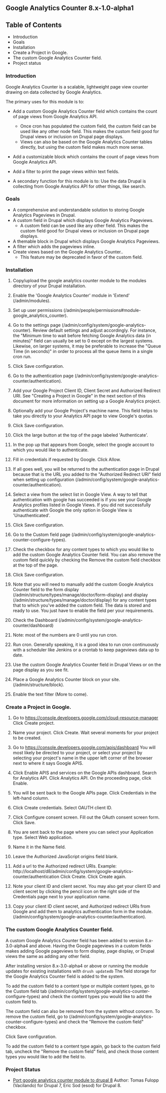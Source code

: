 Google Analytics Counter 8.x-1.0-alpha1
---------------------------------------

Table of Contents
-----------------

* Introduction
* Goals
* Installation
* Create a Project in Google.
* The custom Google Analytics Counter field.
* Project status

### Introduction

Google Analytics Counter is a scalable, lightweight page view counter drawing
on data collected by Google Analytics.

The primary uses for this module is to:

- Add a custom Google Analytics Counter field which contains the count of page views from Google Analytics API.
  - Once cron has populated the custom field, the custom field can be used like any other node field. This makes the custom field good for Drupal views or inclusion on Drupal page displays.
  - Views can also be based on the Google Analytics Counter tables directly, but using the custom field makes much more sense.
- Add a customizable block which contains the count of page views from Google Analytics API.
- Add a filter to print the page views within text fields.

- A secondary function for this module is to:
Use the data Drupal is collecting from Google Analytics API for other things, like search.

### Goals

- A comprehensive and understandable solution to storing Google Analytics Pageviews in Drupal.
- A custom field in Drupal which displays Google Analytics Pageviews.
  - A custom field can be used like any other field. This makes the custom field good for Drupal views or inclusion on Drupal page displays.
- A themable block in Drupal which displays Google Analytics Pageviews.
- A filter which adds the pageviews inline.
- Create views based on the Google Analytics Counter..
  - This feature may be deprecated in favor of the custom field.

### Installation

1. Copy/upload the google analytics counter module to the modules directory of
   your Drupal installation.

2. Enable the 'Google Analytics Counter' module in 'Extend' (/admin/modules).

3. Set up user permissions (/admin/people/permissions#module-google_analytics_counter).

4. Go to the settings page (/admin/config/system/google-analytics-counter).
   Review default settings and adjust accordingly. For instance, the "Minimum time 
   to wait before fetching Google Analytics data (in minutes)" field can usually 
   be set to 0 except on the largest systems. Likewise, on larger systems, 
   it may be preferable to increase the "Queue Time (in seconds)" in order to 
   process all the queue items in a single cron run.
   
5. Click Save configuration.

6. Go to the authentication page (/admin/config/system/google-analytics-counter/authentication).

7. Add your Google Project Client ID, Client Secret and Authorized Redirect URI. 
   See "Creating a Project in Google" in the next section of this document 
   for more information on setting up a Google Analytics project.

8. Optionally add your Google Project's machine name. This field helps to take 
   you directly to your Analytics API page to view Google's quotas.

9. Click Save configuration.

10. Click the large button at the top of the page labeled 'Authenticate'.

11. In the pop up that appears from Google, select the google account to which 
   you would like to authenticate.

12. Fill in credentials if requested by Google.
    Click Allow.

13. If all goes well, you will be returned to the authentication page in Drupal 
    because that is the URL you added to the "Authorized Redirect URI" field when
    setting up configuration
    (/admin/config/system/google-analytics-counter/authentication).
    
14. Select a view from the select list in Google View. A way to tell that 
    authentication with google has succeeded is if you see your Google Analytics
    profiles listed in Google Views. If you did not successfully authenticate
    with Google the only option in Google View is 'Unauthenticated'.
    
15. Click Save configuration.

16. Go to the Custom field page (/admin/config/system/google-analytics-counter-configure-types).

17. Check the checkbox for any content types to which you would like to add the
    custom Google Analytics Counter field. You can also remove the custom field
    quickly by checking the Remove the custom field checkbox at the top of the page.

18. Click Save configuration.

19. Note that you will need to manually add the custom Google Analytics Counter
    field to the form display (/admin/structure/types/manage/doctor/form-display) and display
    (/admin/structure/types/manage/doctor/display) for any content types that to
    which you've added the custom field. The data is stored and ready to use. You
    just have to enable the field per your requirements.
 
20. Check the Dashboard (/admin/config/system/google-analytics-counter/dashboard)

21. Note: most of the numbers are 0 until you run cron.

22. Run cron. Generally speaking, it is a good idea to run cron continuously
    with a scheduler like Jenkins or a crontab to keep pageviews data up to date.

23. Use the custom Google Analytics Counter field in Drupal Views or on the page
    display as you see fit.

24. Place a Google Analytics Counter block on your site.
    (/admin/structure/block).

25. Enable the text filter (More to come).

### Create a Project in Google.

1. Go to https://console.developers.google.com/cloud-resource-manager
   Click Create project.

2. Name your project.
   Click Create. Wait several moments for your project to be created.

3. Go to https://console.developers.google.com/apis/dashboard
   You will most likely be directed to your project, or select your project by
   selecting your project's name in the upper left corner of the browser next to
   where it says Google APIS.

4. Click Enable APIS and services on the Google APIs dashboard.
   Search for Analytics API.
   Click Analytics API.
   On the proceeding page, click Enable.

5. You will be sent back to the Google APIs page. Click Credentials in the 
   left-hand column.

6. Click Create credentials. Select OAUTH client ID.

7. Click Configure consent screen.
   Fill out the OAuth consent screen form.
   Click Save.

8. You are sent back to the page where you can select your Application type.
   Select Web application.

9. Name it in the Name field.

10. Leave the Authorized JavaScript origins field blank.

11. Add a url to the Authorized redirect URIs.
    Example: http://localhost/d8/admin/config/system/google-analytics-counter/authentication
    Click Create.
    Click Create again.

12. Note your client ID and client secret.
    You may also get your client ID and client secret by clicking the pencil icon
    on the right side of the Credentials page next to your application name.

13. Copy your client ID client secret, and Authorized redirect URIs from Google
     and add them to analytics authentication form in the module.
     (/admin/config/system/google-analytics-counter/authentication).

### The custom Google Analytics Counter field.

A custom Google Analytics Counter field has been added to version 8.x-3.0-alpha4
and above. Having the Google pageviews in a custom fields makes adding Google
pageviews to form display, page display, or Drupal views the same as adding 
any other field.

After installing version 8.x-3.0-alpha4 or above or running the module updates
for existing installations with `drush updatedb` The field storage for the 
Google Analytics Counter field is added to the system.

To add the custom field to a content type or multiple content types, 
go to the Custom field tab (/admin/config/system/google-analytics-counter-configure-types)
and check the content types you would like to add the custom field to.

The custom field can also be removed from the system without concern. To remove
the custom field, go to (/admin/config/system/google-analytics-counter-configure-types)
and check the "Remove the custom field" checkbox. 

Click Save configuration.

To add the custom field to a content type again, go back to the custom field tab,
uncheck the "Remove the custom field" field, and check those content types you
would like to add the field to.

### Project Status

- [Port google analytics counter module to drupal 8](https://www.drupal.org/project/google_analytics_counter/issues/2695915)
Author: Tomas Fulopp (Vacilando) for Drupal 7, Eric Sod (esod) for Drupal 8.

